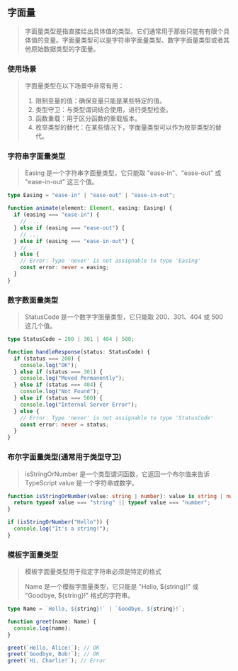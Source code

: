 ## 字面量

> 字面量类型是指直接给出具体值的类型。它们通常用于那些只能有有限个具体值的变量。字面量类型可以是字符串字面量类型、数字字面量类型或者其他原始数据类型的字面量。

### 使用场景

> 字面量类型在以下场景中非常有用：
>
> 1.  限制变量的值：确保变量只能是某些特定的值。
> 2.  类型守卫：与类型谓词结合使用，进行类型检查。
> 3.  函数重载：用于区分函数的重载版本。
> 4.  枚举类型的替代：在某些情况下，字面量类型可以作为枚举类型的替代。

### 字符串字面量类型

> Easing 是一个字符串字面量类型，它只能取 "ease-in"、"ease-out" 或 "ease-in-out" 这三个值。

```ts
type Easing = "ease-in" | "ease-out" | "ease-in-out";

function animate(element: Element, easing: Easing) {
  if (easing === "ease-in") {
    // ...
  } else if (easing === "ease-out") {
    // ...
  } else if (easing === "ease-in-out") {
    // ...
  } else {
    // Error: Type 'never' is not assignable to type 'Easing'
    const error: never = easing;
  }
}
```

### 数字数面量类型

> StatusCode 是一个数字字面量类型，它只能取 200、301、404 或 500 这几个值。

```ts
type StatusCode = 200 | 301 | 404 | 500;

function handleResponse(status: StatusCode) {
  if (status === 200) {
    console.log("OK");
  } else if (status === 301) {
    console.log("Moved Permanently");
  } else if (status === 404) {
    console.log("Not Found");
  } else if (status === 500) {
    console.log("Internal Server Error");
  } else {
    // Error: Type 'never' is not assignable to type 'StatusCode'
    const error: never = status;
  }
}
```

### 布尔字面量类型(通常用于类型守卫)

> isStringOrNumber 是一个类型谓词函数，它返回一个布尔值来告诉 TypeScript value 是一个字符串或数字。

```ts
function isStringOrNumber(value: string | number): value is string | number {
  return typeof value === "string" || typeof value === "number";
}

if (isStringOrNumber("Hello")) {
  console.log("It's a string!");
}
```

### 模板字面量类型

> 模板字面量类型用于指定字符串必须是特定的格式
>
> Name 是一个模板字面量类型，它只能是 "Hello, ${string}!" 或 "Goodbye, ${string}!" 格式的字符串。

```ts
type Name = `Hello, ${string}!` | `Goodbye, ${string}!`;

function greet(name: Name) {
  console.log(name);
}

greet(`Hello, Alice!`); // OK
greet(`Goodbye, Bob!`); // OK
greet(`Hi, Charlie!`); // Error
```
